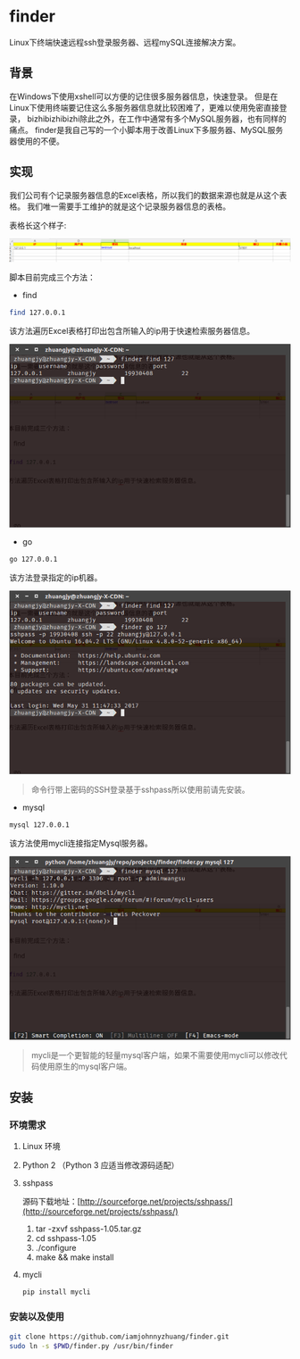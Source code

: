 # finder
Linux下终端快速远程ssh登录服务器、远程mySQL连接解决方案。

## 背景
在Windows下使用xshell可以方便的记住很多服务器信息，快速登录。
但是在Linux下使用终端要记住这么多服务器信息就比较困难了，更难以使用免密直接登录，
bizhibizhibizhi除此之外，在工作中通常有多个MySQL服务器，也有同样的痛点。
finder是我自己写的一个小脚本用于改善Linux下多服务器、MySQL服务器使用的不便。

## 实现
我们公司有个记录服务器信息的Excel表格，所以我们的数据来源也就是从这个表格。
我们唯一需要手工维护的就是这个记录服务器信息的表格。

表格长这个样子:

![excel](./img/excel.png)

脚本目前完成三个方法：
* find
``` bash
find 127.0.0.1
```
该方法遍历Excel表格打印出包含所输入的ip用于快速检索服务器信息。

![find](./img/find.png)



* go
``` bash
go 127.0.0.1
```
该方法登录指定的ip机器。

![go](./img/go.png)



> 命令行带上密码的SSH登录基于sshpass所以使用前请先安装。



* mysql
``` bash
mysql 127.0.0.1
```
该方法使用mycli连接指定Mysql服务器。

![mysql](./img/mysql.png)

> mycli是一个更智能的轻量mysql客户端，如果不需要使用mycli可以修改代码使用原生的mysql客户端。



## 安装

### 环境需求

1. Linux 环境

2. Python 2 （Python 3 应适当修改源码适配）

3. sshpass 

   源码下载地址：[http://sourceforge.net/projects/sshpass/](http://sourceforge.net/projects/sshpass/)

   1. tar -zxvf sshpass-1.05.tar.gz
   2. cd sshpass-1.05
   3. ./configure
   4. make && make install

4. mycli

   ``` bash
   pip install mycli
   ```



### 安装以及使用

``` bash
git clone https://github.com/iamjohnnyzhuang/finder.git
sudo ln -s $PWD/finder.py /usr/bin/finder
```



